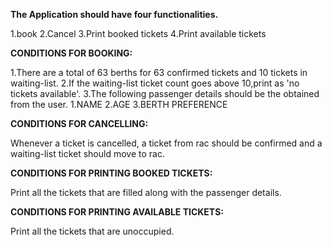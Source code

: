 **The Application should have four functionalities.**

1.book
2.Cancel
3.Print booked tickets
4.Print available tickets

**CONDITIONS FOR BOOKING:**

1.There are a total of 63 berths for 63 confirmed tickets and 10 tickets in       waiting-list.
2.If the waiting-list ticket count goes above 10,print as 'no tickets available'.
3.The following passenger details should be the obtained from the user.
    1.NAME
    2.AGE
    3.BERTH PREFERENCE
    
**CONDITIONS FOR CANCELLING:**

  Whenever a ticket is cancelled, a ticket from rac should be confirmed and a waiting-list ticket should move to rac.
  
  
**CONDITIONS FOR PRINTING BOOKED TICKETS:**

  Print all the tickets that are filled along with the passenger details.
 
**CONDITIONS FOR PRINTING AVAILABLE TICKETS:**

  Print all the tickets that are unoccupied.
